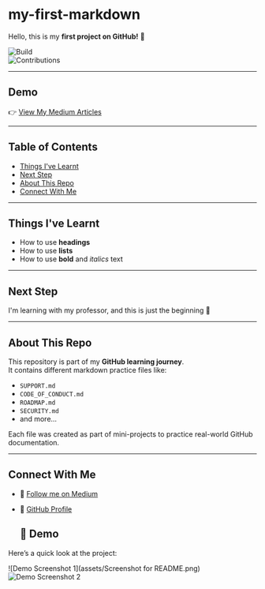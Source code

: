 # my-first-markdown  

Hello, this is my **first project on GitHub!** 🎉  

![Build](https://img.shields.io/badge/build-passing-brightgreen)  
![Contributions](https://img.shields.io/badge/contributions-welcome-orange)  

---

## Demo  
👉 [View My Medium Articles](https://medium.com/@Fairchild0012)  

---

## Table of Contents  
- [Things I've Learnt](#things-ive-learnt)  
- [Next Step](#next-step)  
- [About This Repo](#about-this-repo)  
- [Connect With Me](#connect-with-me)  

---

## Things I've Learnt  
- How to use **headings**  
- How to use **lists**  
- How to use **bold** and *italics* text  

---

## Next Step  
I'm learning with my professor, and this is just the beginning 🚀  

---

## About This Repo  
This repository is part of my **GitHub learning journey**.  
It contains different markdown practice files like:  
- `SUPPORT.md`  
- `CODE_OF_CONDUCT.md`  
- `ROADMAP.md`  
- `SECURITY.md`  
- and more...  

Each file was created as part of mini-projects to practice real-world GitHub documentation.  

---

## Connect With Me  
- 📝 [Follow me on Medium](https://medium.com/@Fairchild0012)  
- 🐙 [GitHub Profile](https://github.com/Fairchild0012)


  ## 📸 Demo

Here’s a quick look at the project:

![Demo Screenshot 1](assets/Screenshot for README.png)  
![Demo Screenshot 2](https://via.placeholder.com/600x400.png?text=Demo+Image+2)

